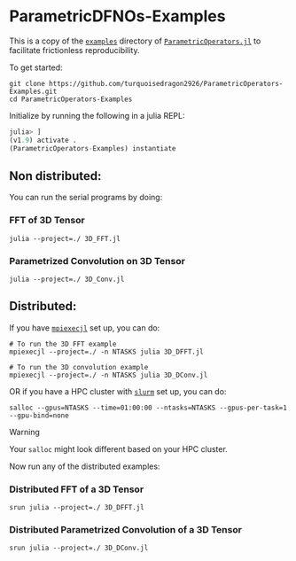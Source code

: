 # ParametricDFNOs-Examples

This is a copy of the [`examples`](https://github.com/slimgroup/ParametricOperators.jl/tree/master/examples) directory of [`ParametricOperators.jl`](https://slimgroup.github.io/ParametricOperators.jl) to facilitate frictionless reproducibility.

To get started:

```shell
git clone https://github.com/turquoisedragon2926/ParametricOperators-Examples.git
cd ParametricOperators-Examples
```

Initialize by running the following in a julia REPL:

```julia
julia> ]
(v1.9) activate .
(ParametricOperators-Examples) instantiate
```

## Non distributed:

You can run the serial programs by doing:

### FFT of 3D Tensor
```shell
julia --project=./ 3D_FFT.jl
```

### Parametrized Convolution on 3D Tensor
```shell
julia --project=./ 3D_Conv.jl
```

## Distributed:

If you have [`mpiexecjl`](https://juliaparallel.org/MPI.jl/stable/usage/#Installation) set up, you can do:

```shell
# To run the 3D FFT example
mpiexecjl --project=./ -n NTASKS julia 3D_DFFT.jl

# To run the 3D convolution example
mpiexecjl --project=./ -n NTASKS julia 3D_DConv.jl
```

OR if you have a HPC cluster with [`slurm`](https://slurm.schedmd.com/documentation.html) set up, you can do:

```shell
salloc --gpus=NTASKS --time=01:00:00 --ntasks=NTASKS --gpus-per-task=1 --gpu-bind=none
```

> [!WARNING]  
> Your `salloc` might look different based on your HPC cluster.

Now run any of the distributed examples:

### Distributed FFT of a 3D Tensor
```shell
srun julia --project=./ 3D_DFFT.jl
```

### Distributed Parametrized Convolution of a 3D Tensor
```shell
srun julia --project=./ 3D_DConv.jl
```
